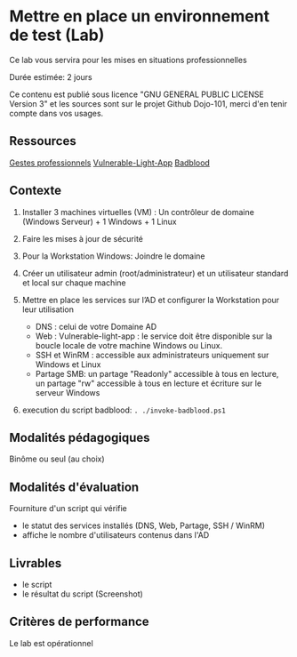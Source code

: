 # Mettre en place un environnement de test (Lab)

Ce lab vous servira pour les mises en situations professionnelles

Durée estimée: 2 jours

Ce contenu est publié sous licence "GNU GENERAL PUBLIC LICENSE Version 3" et les sources sont sur le projet Github Dojo-101, merci d'en tenir compte dans vos usages.

## Ressources

[Gestes professionnels](https://github.com/Aif4thah/Dojo-101)
[Vulnerable-Light-App](https://github.com/Aif4thah/Vulnerable-Light-Apps)
[Badblood](https://github.com/davidprowe/BadBlood)

## Contexte

1. Installer 3 machines virtuelles (VM) : Un contrôleur de domaine (Windows Serveur) + 1 Windows + 1 Linux
2. Faire les mises à jour de sécurité
3. Pour la Workstation Windows: Joindre le domaine
4. Créer un utilisateur admin (root/administrateur) et un utilisateur standard et local sur chaque machine
5. Mettre en place les services sur l’AD et configurer la Workstation pour leur utilisation
    * DNS : celui de votre Domaine AD
    * Web : Vulnerable-light-app : le service doit être disponible sur la boucle locale de votre machine Windows ou Linux.
    * SSH et WinRM : accessible aux administrateurs uniquement sur Windows et Linux
    * Partage SMB: un partage "Readonly" accessible à tous en lecture, un partage "rw" accessible à tous en lecture et écriture sur le serveur Windows

6. execution du script badblood: `. ./invoke-badblood.ps1`

## Modalités pédagogiques

Binôme ou seul (au choix)

## Modalités d'évaluation

Fourniture d'un script qui vérifie 
* le statut des services installés (DNS, Web, Partage, SSH / WinRM)
* affiche le nombre d'utilisateurs contenus dans l'AD

## Livrables

* le script
* le résultat du script (Screenshot)

## Critères de performance

Le lab est opérationnel

